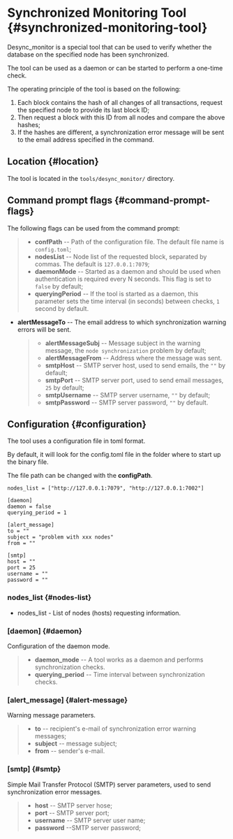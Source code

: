 # Synchronized Monitoring Tool {#synchronized-monitoring-tool}

Desync_monitor is a special tool that can be used to verify whether the database on the specified node has been synchronized.

The tool can be used as a daemon or can be started to perform a one-time check.

The operating principle of the tool is based on the following:

1. Each block contains the hash of all changes of all transactions, request the specified node to provide its last block ID;
2. Then request a block with this ID from all nodes and compare the above hashes;
3. If the hashes are different, a synchronization error message will be sent to the email address specified in the command.

## Location {#location}

The tool is located in the `tools/desync_monitor/` directory.

## Command prompt flags {#command-prompt-flags}

The following flags can be used from the command prompt:

> -   **confPath** -- Path of the configuration file. The default file name is `config.toml`;
> -   **nodesList** -- Node list of the requested block, separated by commas. The default is `127.0.0.1:7079`;
> -   **daemonMode** -- Started as a daemon and should be used when authentication is required every N seconds. This flag is set to `false` by default;
> -   **queryingPeriod** -- If the tool is started as a daemon, this parameter sets the time interval (in seconds) between checks, `1` second by default.

-   **alertMessageTo** -- The email address to which synchronization warning errors will be sent.

    > -   **alertMessageSubj** -- Message subject in the warning message, the `node synchronization` problem by default;
    > -   **alertMessageFrom** -- Address where the message was sent.
    > -   **smtpHost** -- SMTP server host, used to send emails, the `""` by default;
    > -   **smtpPort** -- SMTP server port, used to send email messages, `25` by default;
    > -   **smtpUsername** -- SMTP server username, `""` by default;
    > -   **smtpPassword** -- SMTP server password, `""` by default.

## Configuration {#configuration}

The tool uses a configuration file in toml format.

By default, it will look for the config.toml file in the folder where to start up the binary file.

The file path can be changed with the **configPath**.

```text
nodes_list = ["http://127.0.0.1:7079", "http://127.0.0.1:7002"]

[daemon]
daemon = false
querying_period = 1

[alert_message]
to = ""
subject = "problem with xxx nodes"
from = ""

[smtp]
host = ""
port = 25
username = ""
password = ""
```

### nodes_list {#nodes-list}

* nodes_list - List of nodes (hosts) requesting information.

### [daemon] {#daemon}

Configuration of the daemon mode.

> -   **daemon_mode** -- A tool works as a daemon and performs synchronization checks.
> -   **querying_period** -- Time interval between synchronization checks.

### [alert_message] {#alert-message}

Warning message parameters.

> -   **to** -- recipient's e-mail of synchronization error warning messages;
> -   **subject** -- message subject;
> -   **from** -- sender's e-mail.

### [smtp] {#smtp}

Simple Mail Transfer Protocol (SMTP) server parameters, used to send synchronization error messages.

> -   **host** -- SMTP server hose;
> -   **port** -- SMTP server port; 
> -   **username** -- SMTP server user name; 
> -   **password** --SMTP server password; 

